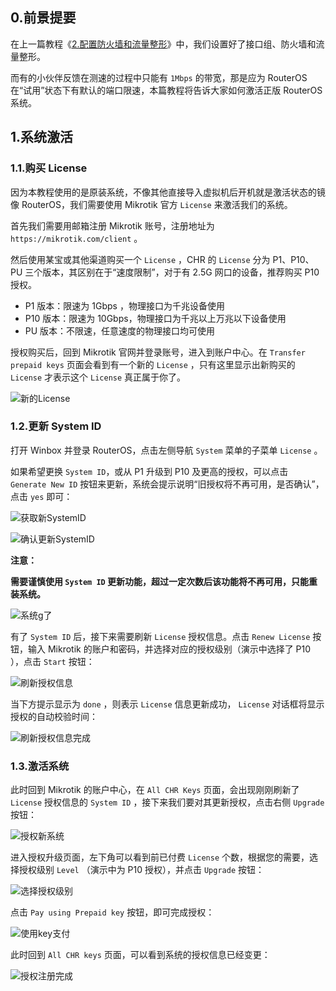 ## 0.前景提要

在上一篇教程《[2.配置防火墙和流量整形](./2.配置防火墙和流量整形.md)》中，我们设置好了接口组、防火墙和流量整形。  

而有的小伙伴反馈在测速的过程中只能有 `1Mbps` 的带宽，那是应为 RouterOS 在“试用”状态下有默认的端口限速，本篇教程将告诉大家如何激活正版 RouterOS 系统。

## 1.系统激活

### 1.1.购买 License

因为本教程使用的是原装系统，不像其他直接导入虚拟机后开机就是激活状态的镜像 RouterOS，我们需要使用 Mikrotik 官方 `License` 来激活我们的系统。  

首先我们需要用邮箱注册 Mikrotik 账号，注册地址为 `https://mikrotik.com/client` 。

然后使用某宝或其他渠道购买一个 `License` ，CHR 的 `License` 分为 P1、P10、PU 三个版本，其区别在于“速度限制”，对于有 2.5G 网口的设备，推荐购买 P10 授权。

- P1 版本：限速为 1Gbps ，物理接口为千兆设备使用
- P10 版本：限速为 10Gbps，物理接口为千兆以上万兆以下设备使用
- PU 版本：不限速，任意速度的物理接口均可使用

授权购买后，回到 Mikrotik 官网并登录账号，进入到账户中心。在 `Transfer prepaid keys` 页面会看到有一个新的 `License` ，只有这里显示出新购买的 `License` 才表示这个 `License` 真正属于你了。

![新的License](img/p3/buy_new_license.png)

### 1.2.更新 System ID

打开 Winbox 并登录 RouterOS，点击左侧导航 `System` 菜单的子菜单 `License` 。  

如果希望更换 `System ID`，或从 P1 升级到 P10 及更高的授权，可以点击 `Generate New ID` 按钮来更新，系统会提示说明“旧授权将不再可用，是否确认”，点击 `yes` 即可：

![获取新SystemID](img/p3/new_system_id.png)

![确认更新SystemID](img/p3/confirm_new_system_id.png)

 **注意：**   

 **需要谨慎使用 `System ID` 更新功能，超过一定次数后该功能将不再可用，只能重装系统。**  

![系统g了](img/p3/system_g.png)

有了 `System ID` 后，接下来需要刷新 `License` 授权信息。点击 `Renew License` 按钮，输入 Mikrotik 的账户和密码，并选择对应的授权级别（演示中选择了 P10 ），点击 `Start` 按钮： 

![刷新授权信息](img/p3/renew_license.png)

当下方提示显示为 `done` ，则表示 `License` 信息更新成功， `License` 对话框将显示授权的自动校验时间：

![刷新授权信息完成](img/p3/renew_license_done.png)

### 1.3.激活系统

此时回到 Mikrotik 的账户中心，在 `All CHR Keys` 页面，会出现刚刚刷新了 `License` 授权信息的 `System ID` ，接下来我们要对其更新授权，点击右侧 `Upgrade` 按钮：

![授权新系统](img/p3/license_new_system.png)

进入授权升级页面，左下角可以看到前已付费 `License` 个数，根据您的需要，选择授权级别 `Level` （演示中为 P10 授权），并点击 `Upgrade` 按钮：

![选择授权级别](img/p3/choose_level.png)

点击 `Pay using Prepaid key` 按钮，即可完成授权：

![使用key支付](img/p3/pay_with_key.png)

此时回到 `All CHR keys` 页面，可以看到系统的授权信息已经变更：

![授权注册完成](img/p3/system_licensed.png)